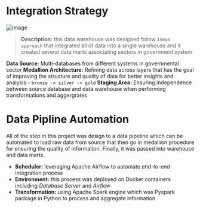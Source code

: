 # Integration Strategy

![image](https://github.com/user-attachments/assets/5fa92044-9d5a-4d62-b1f8-c0b9bab200ae)

> **Description:** this data warehouse was designed follow `Inmon approach` that integrated all of data into a single warehouse and it created several data marts associating sectors in government system

**Data Source:** Multi-databases from different systems in governmental sector 
**Medallion Architecture:** Refining data across layers that has the goal of improving the structure and quality of data for better insights and analysis - `bronze -> silver -> gold`
**Staging Area:** Ensuring independence between source database and data warehouse when performing transformations and aggergrates

# Data Pipline Automation

All of the step in this project was design to a data pipeline which can be automated to load raw data from source that then go in medallion procedure for ensuring the quality of information. Finally, it was passed into warehouse and data marts.
- **Scheduler:** leveraging Apache Airflow to automate end-to-end integration process
- **Environment:** this process was deployed on Docker containers including *Database Server* and *Airflow*
- **Transformation:** using Apache Spark engine which was Pyspark package in Python to process and aggregate information
